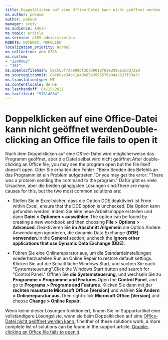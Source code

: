 ```yaml
---
title: Doppelklicken auf eine Office-Datei kann nicht geöffnet werden
ms.author: pebaum
author: pebaum
manager: scotv
ms.audience: Admin
ms.topic: article
ms.service: o365-administration
ROBOTS: NOINDEX, NOFOLLOW
localization_priority: Normal
ms.collection: Adm_O365
ms.custom:
- "2200002"
- "161"
ms.openlocfilehash: b9c563f7dd099bf3bad9018f69e2096816dd7290
ms.sourcegitcommit: 8bc60ec34bc1e40685e3976576e04a2623f63a7c
ms.translationtype: MT
ms.contentlocale: de-DE
ms.lasthandoff: 04/15/2021
ms.locfileid: "51814804"
---
```

# <a name="double-clicking-an-office-file-fails-to-open-it"></a><span data-ttu-id="7c636-102">Doppelklicken auf eine Office-Datei kann nicht geöffnet werden</span><span class="sxs-lookup"><span data-stu-id="7c636-102">Double-clicking an Office file fails to open it</span></span>

<span data-ttu-id="7c636-103">Nach dem Doppelklicken auf eine Office-Datei wird möglicherweise das Programm geöffnet, aber die Datei selbst wird nicht geöffnet.</span><span class="sxs-lookup"><span data-stu-id="7c636-103">After double-clicking an Office file, you may see the program open but the file itself doesn't open.</span></span> <span data-ttu-id="7c636-104">Oder Sie erhalten den Fehler: "Beim Senden des Befehls an das Programm ist ein Problem aufgetreten."</span><span class="sxs-lookup"><span data-stu-id="7c636-104">Or you may get the error: "There was a problem sending the command to the program."</span></span> <span data-ttu-id="7c636-105">Dafür gibt es viele Ursachen, aber die beiden gängigsten Lösungen sind:</span><span class="sxs-lookup"><span data-stu-id="7c636-105">There are many causes for this, but the two most common solutions are:</span></span>

- <span data-ttu-id="7c636-106">Stellen Sie in Excel sicher, dass die Option DDE deaktiviert ist.</span><span class="sxs-lookup"><span data-stu-id="7c636-106">From within Excel, ensure that the DDE option is unchecked.</span></span> <span data-ttu-id="7c636-107">Die Option kann gefunden werden, indem Sie eine neue Arbeitsmappe erstellen und dann **Datei > Optionen > auswählen.**</span><span class="sxs-lookup"><span data-stu-id="7c636-107">The option can be found by creating a new workbook and then choosing **File > Options > Advanced**.</span></span> <span data-ttu-id="7c636-108">Deaktivieren Sie **im Abschnitt Allgemein** die Option Andere Anwendungen ignorieren, die dynamic Data Exchange **(DDE) verwenden.**</span><span class="sxs-lookup"><span data-stu-id="7c636-108">In the **General** section, uncheck the **Ignore other applications that use Dynamic Data Exchange (DDE)**.</span></span>

- <span data-ttu-id="7c636-109">Führen Sie eine Onlinereparatur aus, um die Standardeinstellungen wiederherzustellen.</span><span class="sxs-lookup"><span data-stu-id="7c636-109">Run an Online Repair to restore default settings.</span></span> <span data-ttu-id="7c636-110">Klicken Sie auf die Schaltfläche Windows Start, und suchen Sie nach "Systemsteuerung".</span><span class="sxs-lookup"><span data-stu-id="7c636-110">Click the Windows Start button and search for "Control Panel."</span></span> <span data-ttu-id="7c636-111">Öffnen Sie **die Systemsteuerung,** und wechseln Sie zu **Programme > Programme und Features**.</span><span class="sxs-lookup"><span data-stu-id="7c636-111">Open the **Control Panel**, and go to **Programs > Programs and Features**.</span></span> <span data-ttu-id="7c636-112">Klicken Sie dann mit der **rechten maustaste Microsoft Office [Version]** und wählen **Sie Ändern > Onlinereparatur aus.**</span><span class="sxs-lookup"><span data-stu-id="7c636-112">Then right-click **Microsoft Office [Version]** and choose **Change > Online Repair**.</span></span>

<span data-ttu-id="7c636-113">Wenn keine dieser Lösungen funktioniert, finden Sie im Supportartikel eine vollständigere Lösungsliste, wenn sie beim Doppelklicken auf eine [Office-Datei nicht geöffnet werden kann.](https://support.office.com/article/Double-clicking-an-Office-file-fails-to-open-it-1e9c0ad9-34c8-4440-a42e-d30186b29ed6)</span><span class="sxs-lookup"><span data-stu-id="7c636-113">If neither of these solutions work, a more complete list of solutions can be found in the support article, [Double-clicking an Office file fails to open it](https://support.office.com/article/Double-clicking-an-Office-file-fails-to-open-it-1e9c0ad9-34c8-4440-a42e-d30186b29ed6).</span></span>
